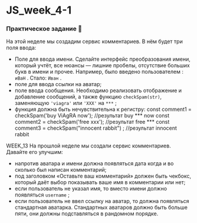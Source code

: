# JS_week_4-1
### Практическое задание 💎

На этой неделе мы создадим сервис комментариев. В нём будет три поля ввода:

- Поле для ввода имени. Сделайте интерфейс преобразования имени, который учтёт, все нюансы — лишние пробелы, отсутствие больших букв в имени и прочее. 
Например, было введено пользователем : `иВаН` .
Стало: `Иван` .
- поле для ввода ссылки на аватар;
- поле ввода сообщения. Необходимо реализовать отображение и добавление сообщений, а также функцию `checkSpam(str)`, заменяющую `'viagra'` или `'XXX'` на `***` ;
- функция должна быть нечувствительна к регистру:
const comment1 = checkSpam('buy ViAgRA now'); //результат buy *** now
const comment2 = checkSpam('free xxx'); //результат free ***
const comment3 = checkSpam("innocent rabbit") ; //результат innocent rabbit

WEEK_13
На прошлой неделе мы создали сервис комментариев. Давайте его улучшим:

- напротив аватара и имени должна появляться дата когда и во сколько был написан комментарий;
- под заголовком «Оставьте ваш комментарий» должен быть чекбокс, который даёт выбор показывать ваше имя в комментарии или нет;
- если пользователь не указал имя, то вместо имени должно появляться `username` ;
- если пользователь не ввел ссылку на аватар, то должна появляться стандартная аватарка. Стандартных аватаров должно быть больше пяти, они должны подставляться в рандомном порядке.
